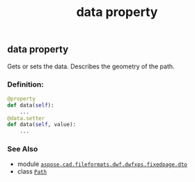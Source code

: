 ﻿---
title: data property
second_title: Aspose.CAD for Python via .NET API References
description: 
type: docs
weight: 60
url: /python-net/aspose.cad.fileformats.dwf.dwfxps.fixedpage.dto/path/data/
is_root: false
---

## data property


Gets or sets the data.
Describes the geometry of the path.
### Definition:
```python
@property
def data(self):
    ...
@data.setter
def data(self, value):
    ...
```

### See Also
* module [`aspose.cad.fileformats.dwf.dwfxps.fixedpage.dto`](../../)
* class [`Path`](/cad/python-net/aspose.cad.fileformats.dwf.dwfxps.fixedpage.dto/path)
